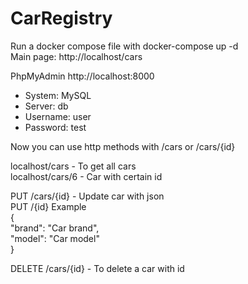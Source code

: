 # CarRegistry

Run a docker compose file with docker-compose up -d  
Main page: http://localhost/cars

PhpMyAdmin http://localhost:8000

- System: MySQL  
- Server: db  
- Username: user
- Password: test

Now you can use http methods with /cars or /cars/{id}

localhost/cars - To get all cars  
localhost/cars/6 - Car with certain id  
  

  
PUT /cars/{id} - Update car with json  
PUT /{id} Example  
{  
    "brand": "Car brand",  
    "model": "Car model"  
}  
  
DELETE /cars/{id} - To delete a car with id  
